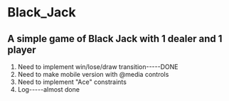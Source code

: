 # Black_Jack
## A simple game of Black Jack with 1 dealer and 1 player 
1. Need to implement win/lose/draw transition-----DONE
2. Need to make mobile version with @media controls
3. Need to implement "Ace" constraints
4. Log-----almost done
